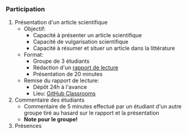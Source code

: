 ### Participation
1. Présentation d'un article scientifique
    - Objectif:
        - Capacité à présenter un article scientifique
        - Capacité de vulgarisation scientifique
        - Capacité à résumer et situer un article dans la littérature
    - Format:
        - Groupe de 3 étudiants
        - Rédaction d'un [rapport de lecture](https://github.com/mickaeltemporao/CMT3A-MSS-template/blob/master/README.md)
        - Présentation de 20 minutes
    - Remise du rapport de lecture:
        - Dépôt 24h à l'avance
        - Lieu: [GitHub Classrooms](https://classroom.github.com/classrooms/71120711-methode-des-sciences-sociales)
2. Commentaire des étudiants
    - Commentaire de 5 minutes effectué par un étudiant d'un autre groupe tiré au hasard sur le rapport et la présentation
    - **Note pour le groupe!**
3. Présences

